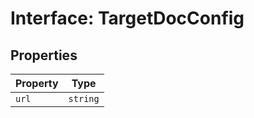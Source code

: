 # Interface: TargetDocConfig

## Properties

| Property | Type |
| ------ | ------ |
| `url` | `string` |
